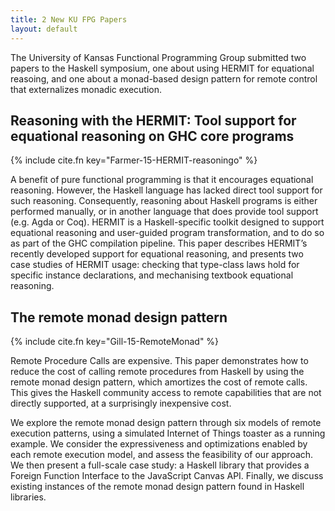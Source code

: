 ```yaml
---
title: 2 New KU FPG Papers
layout: default
---
```


The University of Kansas Functional Programming Group submitted two
papers to the Haskell symposium, one about using HERMIT for equational
reasoing, and one about a monad-based design pattern for remote
control that externalizes monadic execution.


## Reasoning with the HERMIT: Tool support for equational reasoning on GHC core programs

{% include cite.fn key="Farmer-15-HERMIT-reasoningo" %}

A benefit of pure functional programming is that it encourages
equational reasoning. However, the Haskell language has lacked direct
tool support for such reasoning. Consequently, reasoning about Haskell
programs is either performed manually, or in another language that
does provide tool support (e.g. Agda or Coq). HERMIT is a
Haskell-specific toolkit designed to support equational reasoning and
user-guided program transformation, and to do so as part of the GHC
compilation pipeline. This paper describes HERMIT’s recently developed
support for equational reasoning, and presents two case studies of
HERMIT usage: checking that type-class laws hold for specific instance
declarations, and mechanising textbook equational reasoning.

## The remote monad design pattern

{% include cite.fn key="Gill-15-RemoteMonad" %}

Remote Procedure Calls are expensive. This paper demonstrates how to
reduce the cost of calling remote procedures from Haskell by using the
remote monad design pattern, which amortizes the cost of remote
calls. This gives the Haskell community access to remote capabilities
that are not directly supported, at a surprisingly inexpensive cost.

We explore the remote monad design pattern through six models of
remote execution patterns, using a simulated Internet of Things
toaster as a running example. We consider the expressiveness and
optimizations enabled by each remote execution model, and assess the
feasibility of our approach. We then present a full-scale case study:
a Haskell library that provides a Foreign Function Interface to the
JavaScript Canvas API. Finally, we discuss existing instances of the
remote monad design pattern found in Haskell libraries.

